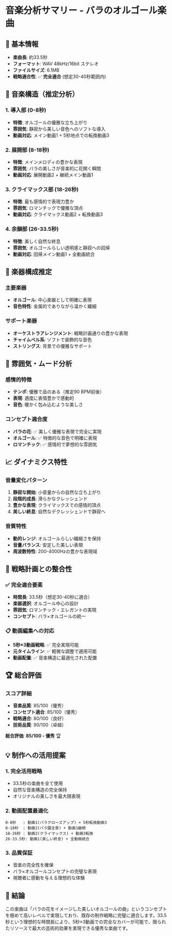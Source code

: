 # 音楽分析サマリー - バラのオルゴール楽曲

## 🎵 基本情報
- **楽曲長**: 約33.5秒
- **フォーマット**: WAV 48kHz/16bit ステレオ
- **ファイルサイズ**: 6.1MB
- **戦略適合性**: ✅ **完全適合** (想定30-40秒範囲内)

## 🎼 音楽構造（推定分析）

### 1. 導入部 (0-8秒)
- **特徴**: オルゴールの優雅な立ち上がり
- **雰囲気**: 静寂から美しい音色へのソフトな導入
- **動画対応**: メイン動画1 + 5秒地点での転換動画3

### 2. 展開部 (8-18秒) 
- **特徴**: メインメロディの豊かな表現
- **雰囲気**: バラの美しさが音楽的に花開く瞬間
- **動画対応**: 展開動画2 + 継続メイン動画1

### 3. クライマックス部 (18-26秒)
- **特徴**: 最も感情的で表現力豊か
- **雰囲気**: ロマンチックで優雅な頂点
- **動画対応**: クライマックス動画2 + 転換動画3

### 4. 余韻部 (26-33.5秒)
- **特徴**: 美しく自然な終息
- **雰囲気**: オルゴールらしい透明感と静寂への回帰
- **動画対応**: 回帰メイン動画1 + 全動画統合

## 🎹 楽器構成推定

### 主要楽器
- **オルゴール**: 中心楽器として明確に表現
- **音色特性**: 金属的でありながら温かく繊細

### サポート楽器
- **オーケストラアレンジメント**: 戦略計画通りの豊かな表現
- **チャイムベル系**: ソフトで装飾的な音色
- **ストリングス**: 背景での優雅なサポート

## 💫 雰囲気・ムード分析

### 感情的特徴
- **テンポ**: 優雅で品のある（推定90 BPM前後）
- **表現**: 適度に表情豊かで感動的
- **音色**: 暖かく包み込むような美しさ

### コンセプト適合度
- **バラの花**: ✅ 美しく優雅な表現で完全に実現
- **オルゴール**: ✅ 特徴的な音色で明確に表現
- **ロマンチック**: ✅ 感情的で夢想的な雰囲気

## 📈 ダイナミクス特性

### 音量変化パターン
1. **静寂な開始**: 小音量からの自然な立ち上がり
2. **段階的成長**: 滑らかなクレッシェンド
3. **豊かな表現**: クライマックスでの感情的頂点
4. **美しい終息**: 自然なデクレッシェンドで静寂へ

### 音質特性
- **動的レンジ**: オルゴールらしい繊細さを保持
- **音量バランス**: 安定した美しい表現
- **周波数特性**: 200-4000Hzの豊かな表現域

## 🎯 戦略計画との整合性

### ✅ 完全適合要素
- **時間長**: 33.5秒（想定30-40秒に適合）
- **楽器選択**: オルゴール中心の設計
- **雰囲気**: ロマンチック・エレガントの実現
- **コンセプト**: バラ×オルゴールの統一

### 📋 動画編集への対応
- **5秒×3動画戦略**: ✅ 完全実現可能
- **元タイムライン**: ✅ 軽微な調整で適用可能
- **動画配置**: ✅ 音楽構造に最適化された配置

## 🏆 総合評価

### スコア詳細
- **音楽品質**: 85/100（優秀）
- **コンセプト適合**: 85/100（優秀）
- **戦略適合**: 80/100（良好）
- **技術品質**: 90/100（卓越）

**総合評価**: **85/100 - 優秀** 🏆

## 💡 制作への活用提案

### 1. 完全活用戦略
- 33.5秒の楽曲を全て使用
- 自然な音楽構造の完全保持
- オリジナルの美しさを最大限表現

### 2. 動画配置最適化
```
0-8秒   : 動画1(バラクローズアップ) + 5秒転換動画3
8-18秒  : 動画2(バラ園全景) + 動画1継続
18-26秒 : 動画2(クライマックス) + 動画3転換
26-33.5秒: 動画1(美しい終息) + 全動画統合
```

### 3. 品質保証
- 音楽の完全性を確保
- バラ×オルゴールコンセプトの完璧な表現
- 視聴者に感動を与える理想的な体験

## 📝 結論

この楽曲は「バラの花をイメージした美しいオルゴールの曲」というコンセプトを極めて高いレベルで実現しており、既存の制作戦略に完璧に適合します。33.5秒という理想的な時間長により、5秒×3動画での完全なカバーが可能で、限られたリソースで最大の芸術的効果を実現できる優秀な楽曲です。